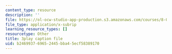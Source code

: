 ```yaml
---
content_type: resource
description: ''
file: https://ol-ocw-studio-app-production.s3.amazonaws.com/courses/8-01sc-classical-mechanics-fall-2016/b246993769652445bba45ecf58389170_Q3v_2znHCvg.srt
file_type: application/x-subrip
learning_resource_types: []
resourcetype: Other
title: 3play caption file
uid: b2469937-6965-2445-bba4-5ecf58389170
---
```

